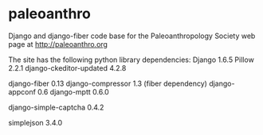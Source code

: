 paleoanthro
===========

Django and django-fiber code base for the Paleoanthropology Society web page at http://paleoanthro.org

The site has the following python library dependencies:
Django 1.6.5
Pillow 2.2.1
django-ckeditor-updated 4.2.8

django-fiber 0.13
django-compressor 1.3 (fiber dependency)
django-appconf 0.6
django-mptt 0.6.0

django-simple-captcha 0.4.2

simplejson 3.4.0
